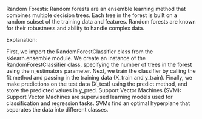 Random Forests:
Random forests are an ensemble learning method that combines multiple decision trees. Each tree in the forest is built on a random subset of the training data and features. Random forests are known for their robustness and ability to handle complex data.

Explanation:

First, we import the RandomForestClassifier class from the sklearn.ensemble module.
We create an instance of the RandomForestClassifier class, specifying the number of trees in the forest using the n_estimators parameter.
Next, we train the classifier by calling the fit method and passing in the training data (X_train and y_train).
Finally, we make predictions on the test data (X_test) using the predict method, and store the predicted values in y_pred.
Support Vector Machines (SVM):
Support Vector Machines are supervised learning models used for classification and regression tasks. SVMs find an optimal hyperplane that separates the data into different classes.
